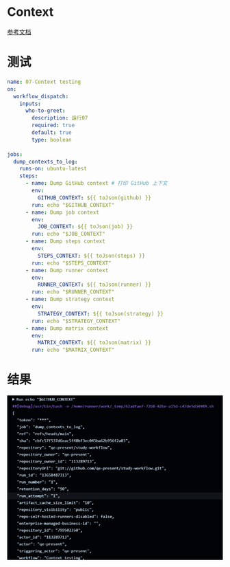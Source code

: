 # Context
[参考文档](https://docs.github.com/en/actions/writing-workflows/choosing-what-your-workflow-does/accessing-contextual-information-about-workflow-runs)
# 测试
```yaml
name: 07-Context testing
on:
  workflow_dispatch:
    inputs:
      who-to-greet:
        description: 运行07
        required: true
        default: true
        type: boolean

jobs:
  dump_contexts_to_log:
    runs-on: ubuntu-latest
    steps:
      - name: Dump GitHub context # 打印 GitHub 上下文
        env:
          GITHUB_CONTEXT: ${{ toJson(github) }}
        run: echo "$GITHUB_CONTEXT"
      - name: Dump job context
        env:
          JOB_CONTEXT: ${{ toJson(job) }}
        run: echo "$JOB_CONTEXT"
      - name: Dump steps context
        env:
          STEPS_CONTEXT: ${{ toJson(steps) }}
        run: echo "$STEPS_CONTEXT"
      - name: Dump runner context
        env:
          RUNNER_CONTEXT: ${{ toJson(runner) }}
        run: echo "$RUNNER_CONTEXT"
      - name: Dump strategy context
        env:
          STRATEGY_CONTEXT: ${{ toJson(strategy) }}
        run: echo "$STRATEGY_CONTEXT"
      - name: Dump matrix context
        env:
          MATRIX_CONTEXT: ${{ toJson(matrix) }}
        run: echo "$MATRIX_CONTEXT"

```
# 结果
![img.png](img.png)